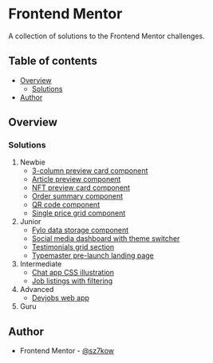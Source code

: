 # Frontend Mentor

A collection of solutions to the Frontend Mentor challenges.

## Table of contents

- [Overview](#overview)
  - [Solutions](#solutions)
- [Author](#author)

## Overview

### Solutions

1. Newbie
   - [3-column preview card component](https://github.com/sz7kow/frontend-mentor/tree/master/projects/3-column-preview-card-component)
   - [Article preview component](https://github.com/sz7kow/frontend-mentor/tree/master/projects/article-preview-component)
   - [NFT preview card component](https://github.com/sz7kow/frontend-mentor/tree/master/projects/nft-preview-card-component)
   - [Order summary component](https://github.com/sz7kow/frontend-mentor/tree/master/projects/order-summary-component)
   - [QR code component](https://github.com/sz7kow/frontend-mentor/tree/master/projects/qr-code-component)
   - [Single price grid component](https://github.com/sz7kow/frontend-mentor/tree/master/projects/single-price-grid-component)
2. Junior
   - [Fylo data storage component](https://github.com/sz7kow/frontend-mentor/tree/master/projects/fylo-data-storage-component)
   - [Social media dashboard with theme switcher](https://github.com/sz7kow/frontend-mentor/tree/master/projects/social-media-dashboard-with-theme-switcher)
   - [Testimonials grid section](https://github.com/sz7kow/frontend-mentor/tree/master/projects/testimonials-grid-section)
   - [Typemaster pre-launch landing page](https://github.com/sz7kow/frontend-mentor/tree/master/projects/typemaster-pre-launch-landing-page)
3. Intermediate
   - [Chat app CSS illustration](https://github.com/sz7kow/frontend-mentor/tree/master/projects/chat-app-css-illustration)
   - [Job listings with filtering](https://github.com/sz7kow/frontend-mentor/tree/master/projects/job-listings-with-filtering)
4. Advanced
   - [Devjobs web app](https://github.com/sz7kow/frontend-mentor/tree/master/projects/devjobs-web-app)
5. Guru

## Author

- Frontend Mentor - [@sz7kow](https://www.frontendmentor.io/profile/sz7kow)
